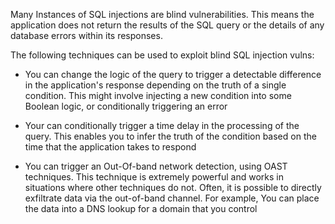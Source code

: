 

Many Instances of SQL injections are blind vulnerabilities. This means the application does not return the results of the SQL query or the details of any database errors within its responses. 


The following techniques can be used to exploit blind SQL injection vulns:

- You can change the logic of the query to trigger a detectable difference in the application's response depending on the truth of a single condition. This might involve injecting a new condition into some Boolean logic, or conditionally triggering an error

- Your can conditionally trigger a time delay in the processing of the query. This enables you to infer the truth of the condition based on the time that the application takes to respond

- You can trigger an Out-Of-band network detection, using OAST techniques. This technique is extremely powerful and works in situations where other techniques do not. Often, it is possible to directly exfiltrate data via the out-of-band channel. For example, You can place the data into a DNS lookup for a domain that you control

